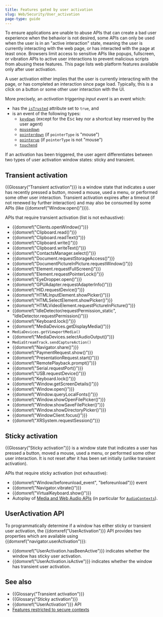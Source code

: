 ```yaml
---
title: Features gated by user activation
slug: Web/Security/User_activation
page-type: guide
---
```




To ensure applications are unable to abuse APIs that can create a bad user experience when the behavior is not desired, some APIs can only be used when the user is in an "active interaction" state, meaning the user is currently interacting with the web page, or has interacted with the page at least once. Browsers limit access to sensitive APIs like popups, fullscreen, or vibration APIs to active user interactions to prevent malicious scripts from abusing these features. This page lists web platform features available only after user activation.

A user activation either implies that the user is currently interacting with the page, or has completed an interaction since page load. Typically, this is a click on a button or some other user interaction with the UI.

More precisely, an _activation triggering input event_ is an event which:

- has the [`isTrusted`](/Web/API/Event/isTrusted) attribute set to `true`, and
- is an event of the following types:
  - [`keydown`](/Web/API/Element/keydown_event) (except for the <kbd>Esc</kbd> key nor a shortcut key reserved by the user agent)
  - [`mousedown`](/Web/API/Element/mousedown_event)
  - [`pointerdown`](/Web/API/Element/pointerdown_event) (if `pointerType` is "mouse")
  - [`pointerup`](/Web/API/Element/pointerup_event) (if `pointerType` is not "mouse")
  - [`touchend`](/Web/API/Element/touchend_event)

If an activation has been triggered, the user agent differentiates between two types of user activation window states: sticky and transient.

## Transient activation

{{Glossary("Transient activation")}} is a window state that indicates a user has recently pressed a button, moved a mouse, used a menu, or performed some other user interaction. Transient activation expires after a timeout (if not renewed by further interaction) and may also be consumed by some APIs (like {{domxref("Window.open()")}}).

APIs that require transient activation (list is not exhaustive):

- {{domxref("Clients.openWindow()")}}
- {{domxref("Clipboard.read()")}}
- {{domxref("Clipboard.readText()")}}
- {{domxref("Clipboard.write()")}}
- {{domxref("Clipboard.writeText()")}}
- {{domxref("ContactsManager.select()")}}
- {{domxref("Document.requestStorageAccess()")}}
- {{domxref("DocumentPictureInPicture.requestWindow()")}}
- {{domxref("Element.requestFullScreen()")}}
- {{domxref("Element.requestPointerLock()")}}
- {{domxref("EyeDropper.open()")}}
- {{domxref("GPUAdapter.requestAdapterInfo()")}}
- {{domxref("HID.requestDevice()")}}
- {{domxref("HTMLInputElement.showPicker()")}}
- {{domxref("HTMLSelectElement.showPicker()")}}
- {{domxref("HTMLVideoElement.requestPictureInPicture()")}}
- {{domxref("IdleDetector/requestPermission_static", "IdleDetector.requestPermission()")}}
- {{domxref("Keyboard.lock()")}}
- {{domxref("MediaDevices.getDisplayMedia()")}}
- `MediaDevices.getViewportMedia()`
- {{domxref("MediaDevices.selectAudioOutput()")}}
- `MediaStreamTrack.sendCaptureAction()`
- {{domxref("Navigator.share()")}}
- {{domxref("PaymentRequest.show()")}}
- {{domxref("PresentationRequest.start()")}}
- {{domxref("RemotePlayback.prompt()")}}
- {{domxref("Serial.requestPort()")}}
- {{domxref("USB.requestDevice()")}}
- {{domxref("Keyboard.lock()")}}
- {{domxref("Window.getScreenDetails()")}}
- {{domxref("Window.open()")}}
- {{domxref("Window.queryLocalFonts()")}}
- {{domxref("Window.showOpenFilePicker()")}}
- {{domxref("Window.showSaveFilePicker()")}}
- {{domxref("Window.showDirectoryPicker()")}}
- {{domxref("WindowClient.focus()")}}
- {{domxref("XRSystem.requestSession()")}}

## Sticky activation

{{Glossary("Sticky activation")}} is a window state that indicates a user has pressed a button, moved a mouse, used a menu, or performed some other user interaction. It is not reset after it has been set initially (unlike transient activation).

APIs that require sticky activation (not exhaustive):

- {{domxref("Window/beforeunload_event", "beforeunload")}} event
- {{domxref("Navigator.vibrate()")}}
- {{domxref("VirtualKeyboard.show()")}}
- Autoplay of [Media and Web Audio APIs](/Web/Media/Autoplay_guide) (in particular for [`AudioContexts`](/Web/API/AudioContext)).

## UserActivation API

To programmatically determine if a window has either sticky or transient user activation, the {{domxref("UserActivation")}} API provides two properties which are available using {{domxref("navigator.userActivation")}}:

- {{domxref("UserActivation.hasBeenActive")}} indicates whether the window has sticky user activation.
- {{domxref("UserActivation.isActive")}} indicates whether the window has transient user activation.

## See also

- {{Glossary("Transient activation")}}
- {{Glossary("Sticky activation")}}
- {{domxref("UserActivation")}} API
- [Features restricted to secure contexts](/Web/Security/Secure_Contexts/features_restricted_to_secure_contexts)
